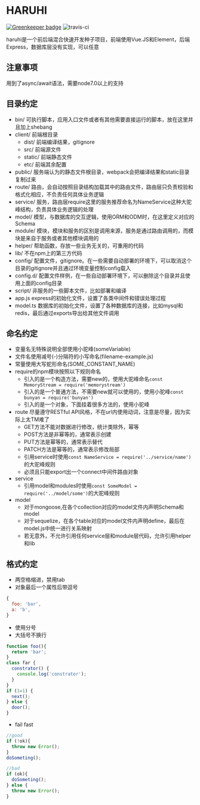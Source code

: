 # HARUHI

[![Greenkeeper badge](https://badges.greenkeeper.io/bangbang93/haruhi.svg)](https://greenkeeper.io/)
![travis-ci](https://travis-ci.org/bangbang93/express-vue-seed.svg?branch=master)

haruhi是一个前后端混合快速开发种子项目，前端使用Vue.JS和Element，后端Express，数据库层没有实现，可以任意

## 注意事项
用到了async/await语法，需要node7.0以上的支持

## 目录约定

- bin/         可执行脚本，应用入口文件或者有其他需要直接运行的脚本，放在这里并且加上shebang
- client/      前端根目录
  - dist/      前端编译结果，gitignore
  - src/       前端源文件
  - static/    前端静态文件
  - etc/       前端其余配置
- public/      服务端认为的静态文件根目录，webpack会把编译结果和static目录复制过来
- route/       路由，会自动按照目录结构加载其中的路由文件，路由层只负责校验和格式化相应，不负责任何具体业务逻辑
- service/     服务，路由层require这里的服务推荐命名为NameService这种大驼峰结构，负责具体业务逻辑的处理
- model/       模型，与数据库的交互逻辑，使用ORM和ODM时，在这里定义对应的Schema
- module/      模块，模块和服务的区别是调用来源，服务是通过路由调用的，而模块是来自于服务或者其他模块调用的
- helper/      帮助函数，存放一些业务无关的，可重用的代码
- lib/         不在npm上的第三方代码
- config/      配置文件，gitignore。在一些需要自动部署的环境下，可以取消这个目录的gitignore并且通过环境变量控制config载入
- config.d/    配置文件样例，在一些自动部署环境下，可以删除这个目录并且使用上面的config目录
- script/      非服务的一些脚本文件，比如部署和编译
- app.js       express的初始化文件，设置了各类中间件和错误处理过程
- model.ts     数据库的初始化文件，设置了各种数据库的连接，比如mysql和redis，最后通过exports导出给其他文件调用

## 命名约定

- 变量名无特殊说明全部使用小驼峰(someVariable)
- 文件名使用减号(-)分隔符的小写命名(filename-example.js)
- 常量使用大写蛇形命名(SOME_CONSTANT_NAME)
- require的npm模块按照以下规则命名
  - 引入的是一个构造方法，需要new的，使用大驼峰命名`const MemoryStream = require('memorystream')`
  - 引入的是一个普通方法，不需要new就可以使用的，使用小驼峰`const bunyan = require('bunyan')`
  - 引入的是一个对象，下面挂着很多方法的，使用小驼峰
- route 尽量遵守RESTful API风格，不在url内使用动词，注意是尽量，因为实际上太TM难了
  - GET方法不能对数据进行修改，统计类除外，幂等
  - POST方法是非幂等的，通常表示创建
  - PUT方法是幂等的，通常表示替代
  - PATCH方法是幂等的，通常表示修改局部
  - 引用service时使用`const NameService = require('../service/name')`的大驼峰规则
  - 必须且只能export出一个connect中间件路由对象
- service 
  - 引用model和modules时使用`const SomeModel = require('../model/some')`的大驼峰规则
- model
  - 对于mongoose,在各个collection对应的model文件内声明Schema和model
  - 对于sequelize，在各个table对应的model文件内声明define，最后在model.js中统一进行关系映射
  - 若无意外，不允许引用任何service层和module层代码，允许引用helper和lib
  
## 格式约定

- 两空格缩进，禁用tab
- 对象最后一个属性后带逗号
```javascript 
{
  foo: 'bar',
  a: 'b',
}
```
- 使用分号
- 大括号不换行
```javascript 
function foo(){
  return 'bar';
}
class far {
  constrator() {
    console.log('constrator');
  }
}
if (1=1) {
  next();
} else {
  door();
}
```
- fail fast
```javascript
//good
if (!ok){
  throw new Error();
}
doSometing();

//bad
if (ok){
  doSometing();
} else {
  throw new Error();
}
```
